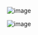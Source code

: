 ![image](https://github.com/user-attachments/assets/66030f45-9d9a-436d-ad1e-38cdb524a02d)

![image](https://github.com/user-attachments/assets/d3207634-f946-44e8-ba90-9f4b64424d1b)
